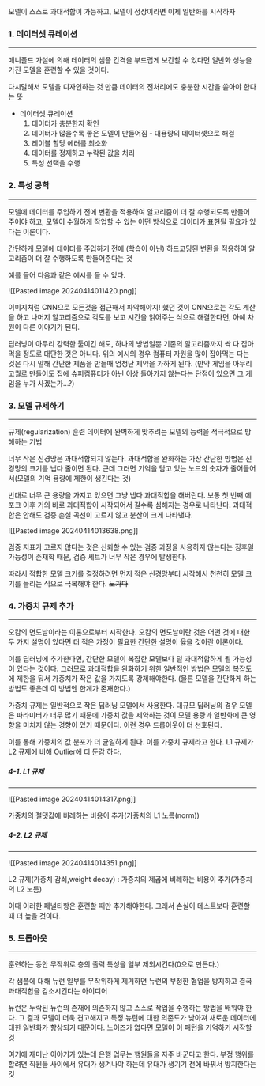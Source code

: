 모델이 스스로 과대적합이 가능하고, 모델이 정상이라면 이제 일반화를 시작하자

### 1. 데이터셋 큐레이션
---
매니폴드 가설에 의해 데이터의 샘플 간격을 부드럽게 보간할 수 있다면 일반화 성능을 가진 모델을 훈련할 수 있을 것이다. 

다시말해서 모델을 디자인하는 것 만큼 데이터의 전처리에도 충분한 시간을 쏟아야 한다는 뜻

 - 데이터셋 큐레이션
	 1. 데이터가 충분한지 확인 
	 2. 데이터가 많을수록 좋은 모델이 만들어짐 - 대용량의 데이터셋으로 해결
	 3. 레이블 할당 에러를 최소화
	 4. 데이터를 정제하고 누락된 값을 처리
	 5. 특성 선택을 수행

### 2. 특성 공학
---
모델에 데이터를 주입하기 전에 변환을 적용하여 알고리즘이 더 잘 수행되도록 만들어 주어야 하고, 모델이 수월하게 작업할 수 있는 어떤 방식으로 데이터가 표현될 필요가 있다는 이론이다. 

간단하게 모델에 데이터를 주입하기 전에 (학습이 아닌) 하드코딩된 변환을 적용하여 알고리즘이 더 잘 수행하도록 만들어준다는 것

예를 들어 다음과 같은 예시를 들 수 있다.

![[Pasted image 20240414011420.png]]

이미지처럼 CNN으로 모든것을 접근해서 파악해야지! 했던 것이 CNN으로는 각도 계산을 하고 나머지 알고리즘으로 각도를 보고 시간을 읽어주는 식으로 해결한다면, 아예 차원이 다른 이야기가 된다.

딥러닝이 아무리 강력한 툴이긴 해도, 하나의 방법일뿐 기존의 알고리즘까지 싹 다 잡아먹을 정도로 대단한 것은 아니다. 위의 예시의 경우 컴퓨터 자원을 많이 잡아먹는 다는 것은 다시 말해 간단한 제품을 만들때 엄청난 제약을 가하게 된다. (만약 게임을 아무리 고퀄로 만들어도 집에 슈퍼컴퓨터가 아닌 이상 돌아가지 않는다는 단점이 있으면 그 게임을 누가 사겠는가...?)


### 3. 모델 규제하기
---
규제(regularization) 훈련 데이터에 완벽하게 맞추려는 모델의 능력을 적극적으로 방해하는 기법 

너무 작은 신경망은 과대적합되지 않는다. 과대적합을 완화하는 가장 간단한 방법은 신경망의 크기를 냅다 줄이면 된다. 근데 그러면 기억을 담고 있는 노드의 숫자가 줄어들어서(모델의 기억 용량에 제한이 생긴다는 것)

반대로 너무 큰 용량을 가지고 있으면 그냥 냅다 과대적합을 해버린다. 보통 첫 번째 에포크 이후 거의 바로 과대적합이 시작되어서 갈수록 심해지는 경우로 나타난다. 과대적합은 안해도 검증 손실 곡선이 고르지 않고 분산이 크게 나타낸다. 

![[Pasted image 20240414013638.png]]

검증 지표가 고르지 않다는 것은 신뢰할 수 있는 검증 과정을 사용하지 않는다는 징후일 가능성이 존재학 때문, 검증 세트가 너무 작은 경우에 발생한다. 

따라서 적합한 모델 크기를 결정하려면 먼저 적은 신경망부터 시작해서 천천히 모델 크기를 늘리는 식으로 극복해야 한다. ~~노가다~~


### 4. 가중치 규제 추가
---
오캄의 면도날이라는 이론으로부터 시작한다. 오캄의 면도날이란 것은 어떤 것에 대한 두 가지 설명이 있다면 더 적은 가정이 필요한 간단한 설명이 옳을 것이란 이론이다.

이를 딥러닝에 추가한다면, 간단한 모델이 복잡한 모델보다 덜 과대적합하게 될 가능성이 있다는 것이다. 그러므로 과대적합을 완화하기 위한 일반적인 방법은 모델의 복잡도에 제한을 둬서 가중치가 작은 값을 가지도록 강제해야한다. (물론 모델을 간단하게 하는 방법도 좋은데 이 방법엔 한계가 존재한다.)

가중치 규제는 일반적으로 작은 딥러닝 모델에서 사용한다. 대규모 딥러닝의 경우 모델은 파라미터가 너무 많기 때문에 가중치 값을 제약하는 것이 모델 용량과 일반화에 큰 영향을 미치지 않는 경향이 있기 때문이다. 이런 경우 드롭아웃이 더 선호된다. 

이를 통해 가중치의 값 분포가 더 균일하게 된다. 이를 가중치 규제라고 한다. L1 규제가 L2 규제에 비해 Outlier에 더 둔감 하다.

##### 4-1. L1 규제
---
![[Pasted image 20240414014317.png]]

가중치의 절댓값에 비례하는 비용이 추가(가중치의 L1 노름(norm))

##### 4-2. L2 규제
---
![[Pasted image 20240414014351.png]]

L2 규제(가중치 감쇠,weight decay) : 가중치의 제곱에 비례하는 비용이 추가(가중치의 L2 노름) 

이때 이러한 페널티항은 훈련할 때만 추가해야한다. 그래서 손실이 테스트보다 훈련할 때 더 높을 것이다. 


### 5. 드롭아웃
---
훈련하는 동안 무작위로 층의 출력 특성을 일부 제외시킨다(0으로 만든다.)

각 샘플에 대해 뉴런 일부를 무작위하게 제거하면 뉴런의 부정한 협업을 방지하고 결국 과대적합을 감소시킨다는 아이디어

뉴런은 누락된 뉴런의 존재에 의존하지 않고 스스로 작업을 수행하는 방법을 배워야 한다. 그 결과 모델이 더욱 견고해지고 특정 뉴런에 대한 의존도가 낮아져 새로운 데이터에 대한 일반화가 향상되기 때문이다. 노이즈가 없다면 모델이 이 패턴을 기억하기 시작할 것

여기에 재미난 이야기가 있는데 은행 업무는 행원들을 자주 바꾼다고 한다. 부정 행위를 할려면 직원들 사이에서 유대가 생겨나야 하는데 유대가 생기기 전에 바꿔서 방지한다는 것

